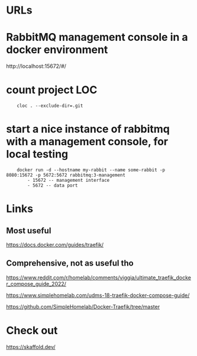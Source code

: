 # URLs

# RabbitMQ management console in a docker environment
http://localhost:15672/#/

# count project LOC
```
    cloc . --exclude-dir=.git   
```

# start a nice instance of rabbitmq with a management console, for local testing
```
    docker run -d --hostname my-rabbit --name some-rabbit -p 8080:15672 -p 5672:5672 rabbitmq:3-management
        - 15672 -- management interface
        - 5672 -- data port
```


# Links
## Most useful
https://docs.docker.com/guides/traefik/

## Comprehensive, not as useful tho
https://www.reddit.com/r/homelab/comments/viggia/ultimate_traefik_docker_compose_guide_2022/

https://www.simplehomelab.com/udms-18-traefik-docker-compose-guide/

https://github.com/SimpleHomelab/Docker-Traefik/tree/master


# Check out
https://skaffold.dev/
